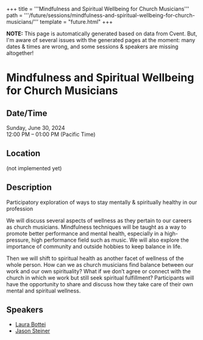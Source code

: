 +++
title = '''Mindfulness and Spiritual Wellbeing for Church Musicians'''
path = '''/future/sessions/mindfulness-and-spiritual-wellbeing-for-church-musicians/'''
template = "future.html"
+++

<p class="todo">
<strong>NOTE:</strong> This page is automatically generated based on data from Cvent.
But, I'm aware of several issues with the generated pages at the moment:
many dates & times are wrong, and some sessions & speakers are missing altogether!
</p>

<h1>Mindfulness and Spiritual Wellbeing for Church Musicians</h1>
<h2>Date/Time</h2>
<p>Sunday, June 30, 2024<br>
12:00 PM – 01:00 PM (Pacific Time)</p>
<h2>Location</h2>
(not implemented yet)
<h2>Description</h2>
Participatory exploration of ways to stay mentally & spiritually healthy in our profession

We will discuss several aspects of wellness as they pertain to our careers as church musicians. Mindfulness techniques will be taught as a way to promote better performance and mental health, especially in a high-pressure, high performance field such as music. We will also explore the importance of community and outside hobbies to keep balance in life. 

Then we will shift to spiritual health as another facet of wellness of the whole person. How can we as church musicians find balance between our work and our own spirituality? What if we don’t agree or connect with the church in which we work but still seek spiritual fulfillment? Participants will have the opportunity to share and discuss how they take care of their own mental and spiritual wellness.
<h2>Speakers</h2>
<ul><li><a href="/future/speakers/laura-bottei/">Laura Bottei</a></li><li><a href="/future/speakers/jason-steiner/">Jason Steiner</a></li>

